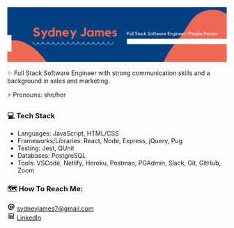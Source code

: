<img src='sydney-banner.png' alt='Sydney James Software Engineer' />

✨ Full Stack Software Engineer with strong communication skills and a background in sales and marketing.

⚡ Pronouns: she/her

### 💻 Tech Stack

- Languages: JavaScript, HTML/CSS
- Frameworks/Libraries: React, Node, Express, jQuery, Pug
- Testing: Jest, QUnit
- Databases: PostgreSQL
- Tools: VSCode, Netlify, Heroku, Postman, PGAdmin, Slack, Git, GitHub, Zoom

### 🗺️ How To Reach Me:

<img src='email.png' alt='email' width='18px' /> sydneyjames7@gmail.com
<br>
<img src='linkedin.png' alt='linkedIn' width='18px' /> [LinkedIn](https://www.linkedin.com/in/sydjames/)

<!--
**scjam/scjam** is a ✨ _special_ ✨ repository because its `README.md` (this file) appears on your GitHub profile.

Here are some ideas to get you started:

- 🔭 I’m currently working on ...
- 🌱 I’m currently learning ...
- 👯 I’m looking to collaborate on ...
- 🤔 I’m looking for help with ...
- 💬 Ask me about ...
- ⚡ Fun fact: ...
-->
